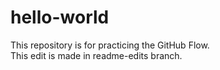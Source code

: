 # hello-world
This repository is for practicing the GitHub Flow.  
This edit is made in readme-edits branch.
